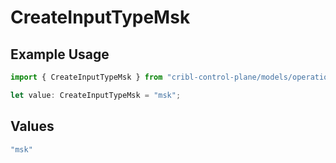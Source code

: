 # CreateInputTypeMsk

## Example Usage

```typescript
import { CreateInputTypeMsk } from "cribl-control-plane/models/operations";

let value: CreateInputTypeMsk = "msk";
```

## Values

```typescript
"msk"
```